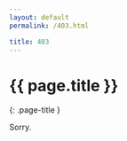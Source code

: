 ```yaml
---
layout: default
permalink: /403.html

title: 403
---
```


# {{ page.title }}
{: .page-title }

Sorry.
